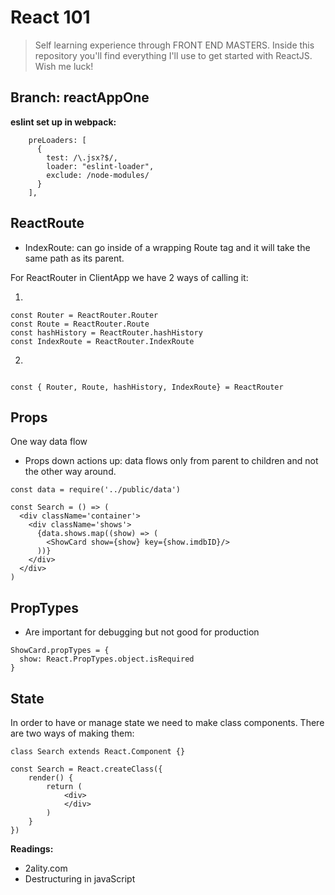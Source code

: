 # React 101

> Self learning experience through FRONT END MASTERS. Inside this repository you'll find everything I'll use to get started with ReactJS. Wish me luck!

## Branch: reactAppOne

**eslint set up in webpack:** 

```
    preLoaders: [
      {
        test: /\.jsx?$/,
        loader: "eslint-loader",
        exclude: /node-modules/
      }
    ],

```

## ReactRoute 

- IndexRoute: can go inside of a wrapping Route tag and it will take the same path as its parent. 

For ReactRouter in ClientApp we have 2 ways of calling it:

1.  

```
const Router = ReactRouter.Router
const Route = ReactRouter.Route
const hashHistory = ReactRouter.hashHistory
const IndexRoute = ReactRouter.IndexRoute

```

2.

```

const { Router, Route, hashHistory, IndexRoute} = ReactRouter

```

## Props 

One way data flow 
- Props down actions up: data flows only from parent to children and not the other way around. 

```
const data = require('../public/data')

const Search = () => (
  <div className='container'>
    <div className='shows'>
      {data.shows.map((show) => (
        <ShowCard show={show} key={show.imdbID}/>
      ))}
    </div>
  </div>
)

```


## PropTypes

- Are important for debugging but not good for production 

```
ShowCard.propTypes = {
  show: React.PropTypes.object.isRequired
}
```

## State 

In order to have or manage state we need to make class components.
There are two ways of making them: 

```
class Search extends React.Component {}

```

```
const Search = React.createClass({
	render() {
		return (
			<div>
			</div>
		)
	}
})

```

**Readings:**

* 2ality.com
* Destructuring in javaScript

